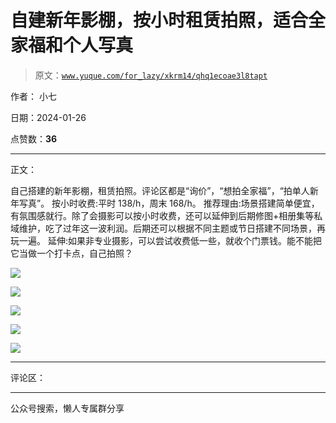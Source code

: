 # 自建新年影棚，按小时租赁拍照，适合全家福和个人写真

> 原文：[`www.yuque.com/for_lazy/xkrm14/qhq1ecoae3l8tapt`](https://www.yuque.com/for_lazy/xkrm14/qhq1ecoae3l8tapt)

作者： 小七

日期：2024-01-26

点赞数：**36**

* * *

正文：

自己搭建的新年影棚，租赁拍照。评论区都是“询价”，“想拍全家福”，“拍单人新年写真”。 按小时收费:平时 138/h，周末 168/h。
推荐理由:场景搭建简单便宜，有氛围感就行。除了会摄影可以按小时收费，还可以延伸到后期修图+相册集等私域维护，吃了过年这一波利润。后期还可以根据不同主题或节日搭建不同场景，再玩一遍。
延伸:如果非专业摄影，可以尝试收费低一些，就收个门票钱。能不能把它当做一个打卡点，自己拍照？

![](img/6b2653d512830c4a278fd20500e1c4d9.png)

![](img/873afc70476500e7f2e6cb29419add4f.png)

![](img/15ec6bff4cc456af59516438c89387e3.png)

![](img/2fb2d07231853fadde564c6b95557c0c.png)

![](img/475cdb354ea64385012c6c31cffdc07b.png)

* * *

评论区：

* * *

公众号搜索，懒人专属群分享